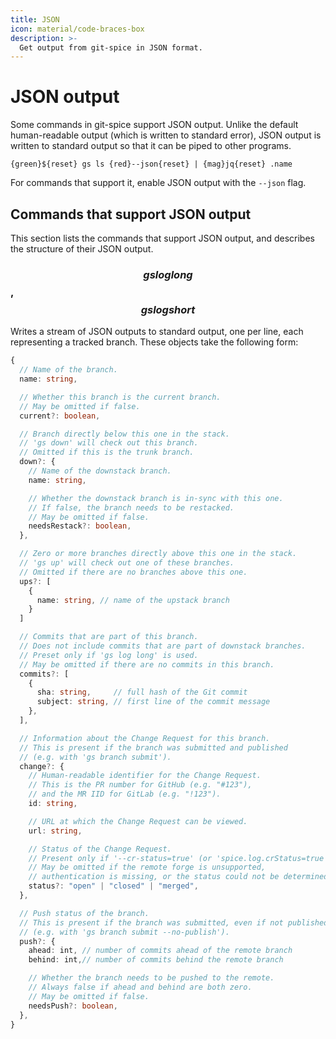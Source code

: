 ```yaml
---
title: JSON
icon: material/code-braces-box
description: >-
  Get output from git-spice in JSON format.
---
```


# JSON output

Some commands in git-spice support JSON output.
Unlike the default human-readable output (which is written to standard error),
JSON output is written to standard output
so that it can be piped to other programs.

```freeze language="terminal" float="right"
{green}${reset} gs ls {red}--json{reset} | {mag}jq{reset} .name
```

For commands that support it,
enable JSON output with the `--json` flag.

## Commands that support JSON output

This section lists the commands that support JSON output,
and describes the structure of their JSON output.

### $$gs log long$$, $$gs log short$$

<!-- gs:version unreleased -->

Writes a stream of JSON outputs to standard output,
one per line, each representing a tracked branch.
These objects take the following form:

```typescript
{
  // Name of the branch.
  name: string,

  // Whether this branch is the current branch.
  // May be omitted if false.
  current?: boolean,

  // Branch directly below this one in the stack.
  // 'gs down' will check out this branch.
  // Omitted if this is the trunk branch.
  down?: {
    // Name of the downstack branch.
    name: string,

    // Whether the downstack branch is in-sync with this one.
    // If false, the branch needs to be restacked.
    // May be omitted if false.
    needsRestack?: boolean,
  },

  // Zero or more branches directly above this one in the stack.
  // 'gs up' will check out one of these branches.
  // Omitted if there are no branches above this one.
  ups?: [
    {
      name: string, // name of the upstack branch
    }
  ]

  // Commits that are part of this branch.
  // Does not include commits that are part of downstack branches.
  // Preset only if 'gs log long' is used.
  // May be omitted if there are no commits in this branch.
  commits?: [
    {
      sha: string,     // full hash of the Git commit
      subject: string, // first line of the commit message
    },
  ],

  // Information about the Change Request for this branch.
  // This is present if the branch was submitted and published
  // (e.g. with 'gs branch submit').
  change?: {
    // Human-readable identifier for the Change Request.
    // This is the PR number for GitHub (e.g. "#123"),
    // and the MR IID for GitLab (e.g. "!123").
    id: string,

    // URL at which the Change Request can be viewed.
    url: string,

    // Status of the Change Request.
    // Present only if '--cr-status=true' (or 'spice.log.crStatus=true').
    // May be omitted if the remote forge is unsupported,
    // authentication is missing, or the status could not be determined.
    status?: "open" | "closed" | "merged",
  },

  // Push status of the branch.
  // This is present if the branch was submitted, even if not published
  // (e.g. with 'gs branch submit --no-publish').
  push?: {
    ahead: int, // number of commits ahead of the remote branch
    behind: int,// number of commits behind the remote branch

    // Whether the branch needs to be pushed to the remote.
    // Always false if ahead and behind are both zero.
    // May be omitted if false.
    needsPush?: boolean,
  },
}
```
